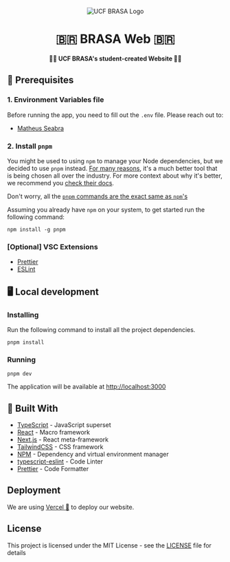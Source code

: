 <div align="center">
  <br>
  <img alt="UCF BRASA Logo" src="/public/static/brasa-logo.png">
  <h1> 🇧🇷 BRASA Web 🇧🇷</h1>
  <strong>🧑‍💻 UCF BRASA's student-created Website 🧑‍💻 </strong>
</div>

## 📖 Prerequisites

### 1. Environment Variables file

Before running the app, you need to fill out the `.env` file. Please reach out to:

- [Matheus Seabra](https://discordapp.com/users/335558950948831233)

### 2. Install `pnpm`

You might be used to using `npm` to manage your Node dependencies, but we decided to use `pnpm` instead. [For many reasons](https://pnpm.io/benchmarks), it's a much better tool that is being chosen all over the industry. For more context about why it's better, we recommend you [check their docs](https://pnpm.io/motivation).

Don't worry, all the [`pnpm` commands are the exact same as `npm`'s](https://pnpm.io/pnpm-cli) 

Assuming you already have `npm` on your system, to get started run the following command:

```shell
npm install -g pnpm
```

### [Optional] VSC Extensions

- [Prettier](https://marketplace.visualstudio.com/items?itemName=esbenp.prettier-vscode)
- [ESLint](https://marketplace.visualstudio.com/items?itemName=dbaeumer.vscode-eslint)

## 🖥️ Local development

### Installing

Run the following command to install all the project dependencies.

```shell
pnpm install
```

### Running

```shell
pnpm dev
```

The application will be available at [http://localhost:3000](http://localhost:3000)

## 🧰 Built With

- [TypeScript](https://www.typescriptlang.org) - JavaScript superset
- [React](https://react.dev) - Macro framework
- [Next.js](https://nextjs.org) - React meta-framework
- [TailwindCSS](https://tailwindcss.com) - CSS framework
- [NPM](https://www.npmjs.com) - Dependency and virtual environment manager
- [typescript-eslint](https://typescript-eslint.io) - Code Linter
- [Prettier](https://prettier.io) - Code Formatter

## Deployment

We are using [Vercel 🔺](https://vercel.com) to deploy our website.

## License

This project is licensed under the MIT License - see the [LICENSE](LICENSE) file for details
